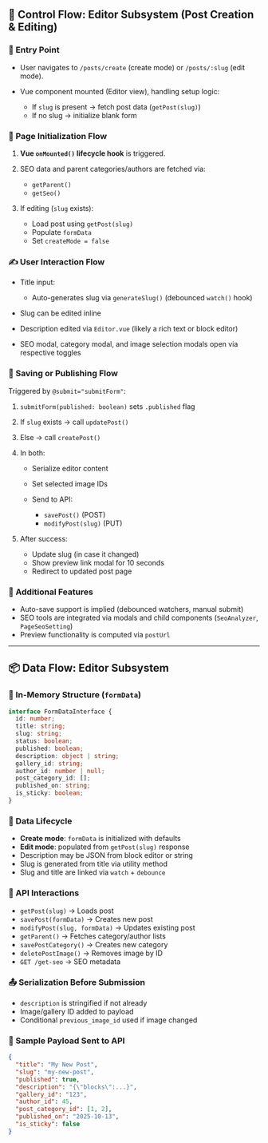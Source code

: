 
## 🔄 Control Flow: Editor Subsystem (Post Creation & Editing)

### 🎯 Entry Point

* User navigates to `/posts/create` (create mode) or `/posts/:slug` (edit mode).
* Vue component mounted (Editor view), handling setup logic:

  * If `slug` is present → fetch post data (`getPost(slug)`)
  * If no slug → initialize blank form

### 🧭 Page Initialization Flow

1. **Vue `onMounted()` lifecycle hook** is triggered.
2. SEO data and parent categories/authors are fetched via:

   * `getParent()`
   * `getSeo()`
3. If editing (`slug` exists):

   * Load post using `getPost(slug)`
   * Populate `formData`
   * Set `createMode = false`

### ✍️ User Interaction Flow

* Title input:

  * Auto-generates slug via `generateSlug()` (debounced `watch()` hook)
* Slug can be edited inline
* Description edited via `Editor.vue` (likely a rich text or block editor)
* SEO modal, category modal, and image selection modals open via respective toggles

### 💾 Saving or Publishing Flow

Triggered by `@submit="submitForm"`:

1. `submitForm(published: boolean)` sets `.published` flag
2. If `slug` exists → call `updatePost()`
3. Else → call `createPost()`
4. In both:

   * Serialize editor content
   * Set selected image IDs
   * Send to API:

     * `savePost()` (POST)
     * `modifyPost(slug)` (PUT)
5. After success:

   * Update slug (in case it changed)
   * Show preview link modal for 10 seconds
   * Redirect to updated post page

### 🔁 Additional Features

* Auto-save support is implied (debounced watchers, manual submit)
* SEO tools are integrated via modals and child components (`SeoAnalyzer`, `PageSeoSetting`)
* Preview functionality is computed via `postUrl`

---

## 📦 Data Flow: Editor Subsystem

### 📁 In-Memory Structure (`formData`)

```ts
interface FormDataInterface {
  id: number;
  title: string;
  slug: string;
  status: boolean;
  published: boolean;
  description: object | string;
  gallery_id: string;
  author_id: number | null;
  post_category_id: [];
  published_on: string;
  is_sticky: boolean;
}
```

### 🔧 Data Lifecycle

* **Create mode**: `formData` is initialized with defaults
* **Edit mode**: populated from `getPost(slug)` response
* Description may be JSON from block editor or string
* Slug is generated from title via utility method
* Slug and title are linked via `watch` + `debounce`

### 🔄 API Interactions

* `getPost(slug)` → Loads post
* `savePost(formData)` → Creates new post
* `modifyPost(slug, formData)` → Updates existing post
* `getParent()` → Fetches category/author lists
* `savePostCategory()` → Creates new category
* `deletePostImage()` → Removes image by ID
* `GET /get-seo` → SEO metadata

### 📤 Serialization Before Submission

* `description` is stringified if not already
* Image/gallery ID added to payload
* Conditional `previous_image_id` used if image changed

### 🧾 Sample Payload Sent to API

```json
{
  "title": "My New Post",
  "slug": "my-new-post",
  "published": true,
  "description": "{\"blocks\":...}",
  "gallery_id": "123",
  "author_id": 45,
  "post_category_id": [1, 2],
  "published_on": "2025-10-13",
  "is_sticky": false
}
```
